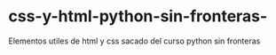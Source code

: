 # css-y-html-python-sin-fronteras-
Elementos utiles de html y css sacado del curso python sin fronteras 

